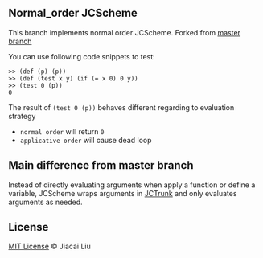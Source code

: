 ## Normal_order JCScheme

This branch implements normal order JCScheme. Forked from [master branch](https://github.com/jiacai2050/JCScheme/tree/ebf9fdf4ea0c69ba3175307e1fedaf8b868b758b)

You can use following code snippets to test:

```
>> (def (p) (p))
>> (def (test x y) (if (= x 0) 0 y))
>> (test 0 (p))
0
```

The result of `(test 0 (p))` behaves different regarding to evaluation strategy

- `normal order` will return `0`
- `applicative order` will cause dead loop


## Main difference from master branch

Instead of directly evaluating arguments when apply a function or define a variable, JCScheme wraps arguments in [JCTrunk](https://github.com/jiacai2050/JCScheme/tree/normal-order/src/main/java/net/liujiacai/jcscheme/JCTrunk.java) and only evaluates arguments as needed.

## License
[MIT License](http://liujiacai.net/license/MIT.html?year=2015) © Jiacai Liu
